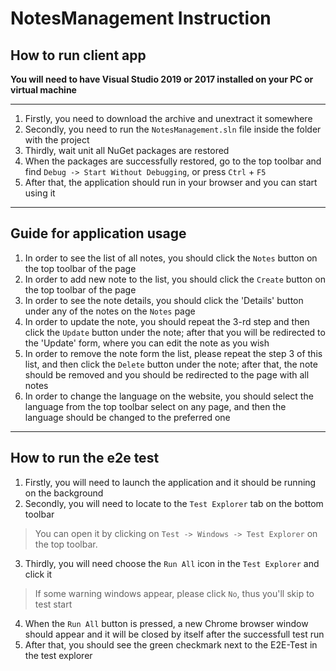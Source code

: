 # NotesManagement Instruction

## How to run client app
**You will need to have Visual Studio 2019 or 2017 installed on your PC or virtual machine**

---

1. Firstly, you need to download the archive and unextract it somewhere
2. Secondly, you need to run the `NotesManagement.sln` file inside the folder with the project
3. Thirdly, wait unit all NuGet packages are restored
4. When the packages are successfully restored, go to the top toolbar and find `Debug -> Start Without Debugging`, or press `Ctrl` + `F5`
5. After that, the application should run in your browser and you can start using it

---

## Guide for application usage

1. In order to see the list of all notes, you should click the `Notes` button on the top toolbar of the page
2. In order to add new note to the list, you should click the `Create` button on the top toolbar of the page
3. In order to see the note details, you should click the 'Details' button under any of the notes on the `Notes` page
4. In order to update the note, you should repeat the 3-rd step and then click the `Update` button under the note; after that you will be redirected to the 'Update' form, where you can edit the note as you wish
5. In order to remove the note form the list, please repeat the step 3 of this list, and then click the `Delete` button under the note; after that, the note should be removed and you should be redirected to the page with all notes
6. In order to change the language on the website, you should select the language from the top toolbar select on any page, and then the language should be changed to the preferred one

---

## How to run the e2e test

1. Firstly, you will need to launch the application and it should be running on the background
2. Secondly, you will need to locate to the `Test Explorer` tab on the bottom toolbar
> You can open it by clicking on `Test -> Windows -> Test Explorer` on the top toolbar.
3. Thirdly, you will need choose the `Run All` icon in the `Test Explorer` and click it
> If some warning windows appear, please click `No`, thus you'll skip to test start
4. When the `Run All` button is pressed, a new Chrome browser window should appear and it will be closed by itself after the successfull test run
5. After that, you should see the green checkmark next to the E2E-Test in the test explorer